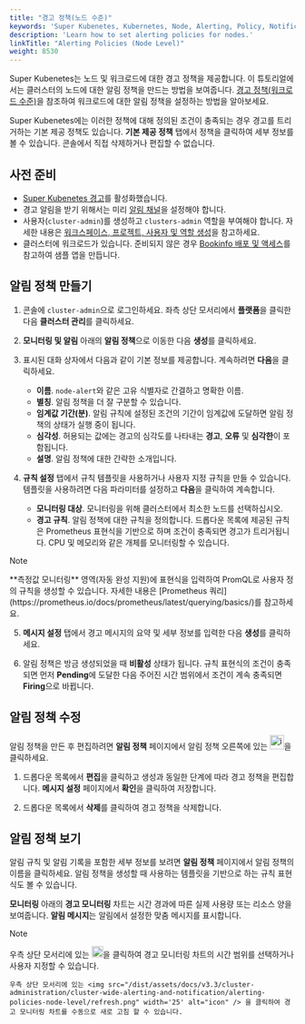 ```yaml
---
title: "경고 정책(노드 수준)"
keywords: 'Super Kubenetes, Kubernetes, Node, Alerting, Policy, Notification'
description: 'Learn how to set alerting policies for nodes.'
linkTitle: "Alerting Policies (Node Level)"
weight: 8530
---
```


Super Kubenetes는 노드 및 워크로드에 대한 경고 정책을 제공합니다. 이 튜토리얼에서는 클러스터의 노드에 대한 알림 정책을 만드는 방법을 보여줍니다. [경고 정책(워크로드 수준)](../../../project-user-guide/alerting/alerting-policy/)을 참조하여 워크로드에 대한 알림 정책을 설정하는 방법을 알아보세요.

Super Kubenetes에는 이러한 정책에 대해 정의된 조건이 충족되는 경우 경고를 트리거하는 기본 제공 정책도 있습니다. **기본 제공 정책** 탭에서 정책을 클릭하여 세부 정보를 볼 수 있습니다. 콘솔에서 직접 삭제하거나 편집할 수 없습니다.

## 사전 준비

- [Super Kubenetes 경고](../../../pluggable-components/alerting/)를 활성화했습니다.
- 경고 알림을 받기 위해서는 미리 [알림 채널](../../../cluster-administration/platform-settings/notification-management/configure-email/)을 설정해야 합니다.
- 사용자(`cluster-admin`)를 생성하고 `clusters-admin` 역할을 부여해야 합니다. 자세한 내용은 [워크스페이스, 프로젝트, 사용자 및 역할 생성](../../../quick-start/create-workspace-and-project/#step-4-create-a-role)을 참고하세요.
- 클러스터에 워크로드가 있습니다. 준비되지 않은 경우 [Bookinfo 배포 및 액세스](../../../quick-start/deploy-bookinfo-to-k8s/)를 참고하여 샘플 앱을 만듭니다.

## 알림 정책 만들기

1. 콘솔에 `cluster-admin`으로 로그인하세요. 좌측 상단 모서리에서 **플랫폼**을 클릭한 다음 **클러스터 관리**를 클릭하세요.

2. **모니터링 및 알림** 아래의 **알림 정책**으로 이동한 다음 **생성**를 클릭하세요.

3. 표시된 대화 상자에서 다음과 같이 기본 정보를 제공합니다. 계속하려면 **다음**을 클릭하세요.

   - **이름**. `node-alert`와 같은 고유 식별자로 간결하고 명확한 이름.
   - **별칭**. 알림 정책을 더 잘 구분할 수 있습니다.
   - **임계값 기간(분)**. 알림 규칙에 설정된 조건의 기간이 임계값에 도달하면 알림 정책의 상태가 실행 중이 됩니다.
   - **심각성**. 허용되는 값에는 경고의 심각도를 나타내는 **경고**, **오류** 및 **심각한**이 포함됩니다.
   - **설명**. 알림 정책에 대한 간략한 소개입니다.

4. **규칙 설정** 탭에서 규칙 템플릿을 사용하거나 사용자 지정 규칙을 만들 수 있습니다. 템플릿을 사용하려면 다음 파라미터를 설정하고 **다음**을 클릭하여 계속합니다.

   - **모니터링 대상**. 모니터링을 위해 클러스터에서 최소한 노드를 선택하십시오.
   - **경고 규칙**. 알림 정책에 대한 규칙을 정의합니다. 드롭다운 목록에 제공된 규칙은 Prometheus 표현식을 기반으로 하며 조건이 충족되면 경고가 트리거됩니다. CPU 및 메모리와 같은 개체를 모니터링할 수 있습니다.

  <div className="notices note">
    <p>Note</p>
    <div>
      **측정값 모니터링** 영역(자동 완성 지원)에 표현식을 입력하여 PromQL로 사용자 정의 규칙을 생성할 수 있습니다. 자세한 내용은 [Prometheus 쿼리](https://prometheus.io/docs/prometheus/latest/querying/basics/)를 참고하세요.
    </div>
  </div>

5. **메시지 설정** 탭에서 경고 메시지의 요약 및 세부 정보를 입력한 다음 **생성**를 클릭하세요.

6. 알림 정책은 방금 생성되었을 때 **비활성** 상태가 됩니다. 규칙 표현식의 조건이 충족되면 먼저 **Pending**에 도달한 다음 주어진 시간 범위에서 조건이 계속 충족되면 **Firing**으로 바뀝니다.

## 알림 정책 수정

알림 정책을 만든 후 편집하려면 **알림 정책** 페이지에서 알림 정책 오른쪽에 있는 <img src="/dist/assets/docs/v3.3/cluster-administration/cluster-wide-alerting-and-notification/alerting-policies-node-level/edit-policy.png" height="25px" alt="icon">을 클릭하세요. 

1. 드롭다운 목록에서 **편집**을 클릭하고 생성과 동일한 단계에 따라 경고 정책을 편집합니다. **메시지 설정** 페이지에서 **확인**을 클릭하여 저장합니다.

2. 드롭다운 목록에서 **삭제**를 클릭하여 경고 정책을 삭제합니다.

## 알림 정책 보기

알림 규칙 및 알림 기록을 포함한 세부 정보를 보려면 **알림 정책** 페이지에서 알림 정책의 이름을 클릭하세요. 알림 정책을 생성할 때 사용하는 템플릿을 기반으로 하는 규칙 표현식도 볼 수 있습니다.

**모니터링** 아래의 **경고 모니터링** 차트는 시간 경과에 따른 실제 사용량 또는 리소스 양을 보여줍니다. **알림 메시지**는 알림에서 설정한 맞춤 메시지를 표시합니다.

<div className="notices note">
  <p>Note</p>
  <div>
    우측 상단 모서리에 있는 <img src="/dist/assets/docs/v3.3/cluster-administration/cluster-wide-alerting-and-notification/alerting-policies-node-level/drop-down-list.png" width='20' alt="icon" />을 클릭하여 경고 모니터링 차트의 시간 범위를 선택하거나 사용자 지정할 수 있습니다.

    우측 상단 모서리에 있는 <img src="/dist/assets/docs/v3.3/cluster-administration/cluster-wide-alerting-and-notification/alerting-policies-node-level/refresh.png" width='25' alt="icon" /> 을 클릭하여 경고 모니터링 차트를 수동으로 새로 고침 할 수 있습니다.
  </div>
</div>
